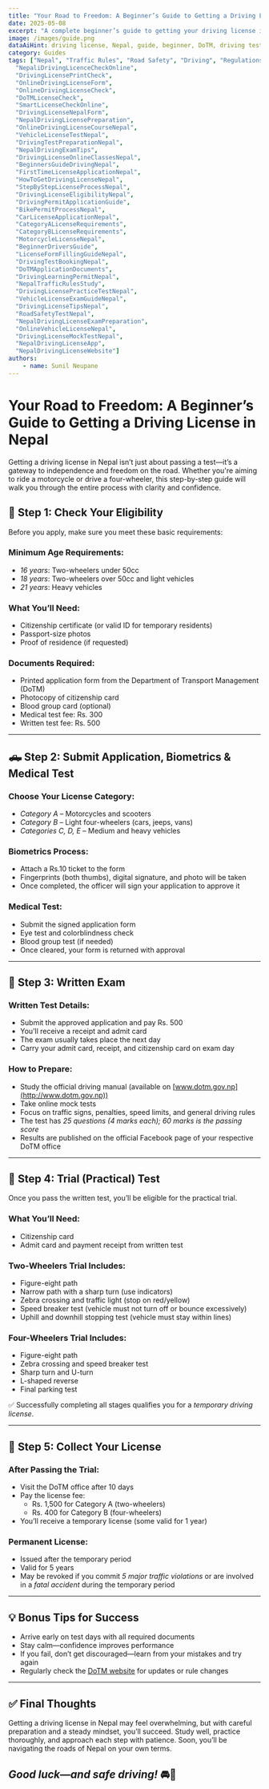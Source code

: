 ```yaml
---
title: "Your Road to Freedom: A Beginner’s Guide to Getting a Driving License in Nepal"
date: 2025-05-08
excerpt: "A complete beginner’s guide to getting your driving license in Nepal—from eligibility and application to written and practical tests."
image: /images/guide.png
dataAiHint: driving license, Nepal, guide, beginner, DoTM, driving test, motorcycle, car, tutorial
category: Guides
tags: ["Nepal", "Traffic Rules", "Road Safety", "Driving", "Regulations", "DrivingLicenseNepalOnlineForm",
  "NepaliDrivingLicenceCheckOnline",
  "DrivingLicensePrintCheck",
  "OnlineDrivingLicenseForm",
  "OnlineDrivingLicenseCheck",
  "DoTMLicenseCheck",
  "SmartLicenseCheckOnline",
  "DrivingLicenseNepalForm",
  "NepalDrivingLicensePreparation",
  "OnlineDrivingLicenseCourseNepal",
  "VehicleLicenseTestNepal",
  "DrivingTestPreparationNepal",
  "NepalDrivingExamTips",
  "DrivingLicenseOnlineClassesNepal",
  "BeginnersGuideDrivingNepal",
  "FirstTimeLicenseApplicationNepal",
  "HowToGetDrivingLicenseNepal",
  "StepByStepLicenseProcessNepal",
  "DrivingLicenseEligibilityNepal",
  "DrivingPermitApplicationGuide",
  "BikePermitProcessNepal",
  "CarLicenseApplicationNepal",
  "CategoryALicenseRequirements",
  "CategoryBLicenseRequirements",
  "MotorcycleLicenseNepal",
  "BeginnerDriversGuide",
  "LicenseFormFillingGuideNepal",
  "DrivingTestBookingNepal",
  "DoTMApplicationDocuments",
  "DrivingLearningPermitNepal",
  "NepalTrafficRulesStudy",
  "DrivingLicensePracticeTestNepal",
  "VehicleLicenseExamGuideNepal",
  "DrivingLicenseTipsNepal",
  "RoadSafetyTestNepal",
  "NepalDrivingLicenseExamPreparation",
  "OnlineVehicleLicenseNepal",
  "DrivingLicenseMockTestNepal",
  "NepalDrivingLicenseApp",
  "NepalDrivingLicenseWebsite"]
authors:
    - name: Sunil Neupane
---
```


# Your Road to Freedom: A Beginner’s Guide to Getting a Driving License in Nepal

Getting a driving license in Nepal isn’t just about passing a test—it’s a gateway to independence and freedom on the road. Whether you're aiming to ride a motorcycle or drive a four-wheeler, this step-by-step guide will walk you through the entire process with clarity and confidence.

## 🚦 Step 1: Check Your Eligibility

Before you apply, make sure you meet these basic requirements:

### Minimum Age Requirements:
- *16 years*: Two-wheelers under 50cc  
- *18 years*: Two-wheelers over 50cc and light vehicles  
- *21 years*: Heavy vehicles

### What You’ll Need:
- Citizenship certificate (or valid ID for temporary residents)  
- Passport-size photos  
- Proof of residence (if requested)

### Documents Required:
- Printed application form from the Department of Transport Management (DoTM)  
- Photocopy of citizenship card  
- Blood group card (optional)  
- Medical test fee: Rs. 300  
- Written test fee: Rs. 500  

---

## 🛻 Step 2: Submit Application, Biometrics & Medical Test

### Choose Your License Category:
- *Category A* – Motorcycles and scooters  
- *Category B* – Light four-wheelers (cars, jeeps, vans)  
- *Categories C, D, E* – Medium and heavy vehicles  

### Biometrics Process:
- Attach a Rs.10 ticket to the form  
- Fingerprints (both thumbs), digital signature, and photo will be taken  
- Once completed, the officer will sign your application to approve it  

### Medical Test:
- Submit the signed application form  
- Eye test and colorblindness check  
- Blood group test (if needed)  
- Once cleared, your form is returned with approval  

---

## 📝 Step 3: Written Exam

### Written Test Details:
- Submit the approved application and pay Rs. 500  
- You’ll receive a receipt and admit card  
- The exam usually takes place the next day  
- Carry your admit card, receipt, and citizenship card on exam day  

### How to Prepare:
- Study the official driving manual (available on [www.dotm.gov.np](http://www.dotm.gov.np))  
- Take online mock tests  
- Focus on traffic signs, penalties, speed limits, and general driving rules  
- The test has *25 questions (4 marks each); 60 marks is the passing score*  
- Results are published on the official Facebook page of your respective DoTM office  

---

## 🚗 Step 4: Trial (Practical) Test

Once you pass the written test, you’ll be eligible for the practical trial.

### What You’ll Need:
- Citizenship card  
- Admit card and payment receipt from written test  

### Two-Wheelers Trial Includes:
- Figure-eight path  
- Narrow path with a sharp turn (use indicators)  
- Zebra crossing and traffic light (stop on red/yellow)  
- Speed breaker test (vehicle must not turn off or bounce excessively)  
- Uphill and downhill stopping test (vehicle must stay within lines)  

### Four-Wheelers Trial Includes:
- Figure-eight path  
- Zebra crossing and speed breaker test  
- Sharp turn and U-turn  
- L-shaped reverse  
- Final parking test  

✅ Successfully completing all stages qualifies you for a *temporary driving license*.

---

## 📆 Step 5: Collect Your License

### After Passing the Trial:
- Visit the DoTM office after 10 days  
- Pay the license fee:  
  - Rs. 1,500 for Category A (two-wheelers)  
  - Rs. 400 for Category B (four-wheelers)  
- You’ll receive a temporary license (some valid for 1 year)  

### Permanent License:
- Issued after the temporary period  
- Valid for 5 years  
- May be revoked if you commit *5 major traffic violations* or are involved in a *fatal accident* during the temporary period  

---

## 💡 Bonus Tips for Success
- Arrive early on test days with all required documents  
- Stay calm—confidence improves performance  
- If you fail, don’t get discouraged—learn from your mistakes and try again  
- Regularly check the [DoTM website](http://www.dotm.gov.np) for updates or rule changes  

---

## ✅ Final Thoughts

Getting a driving license in Nepal may feel overwhelming, but with careful preparation and a steady mindset, you’ll succeed. Study well, practice thoroughly, and approach each step with patience. Soon, you’ll be navigating the roads of Nepal on your own terms.

*Good luck—and safe driving!* 🚘🛵
---
